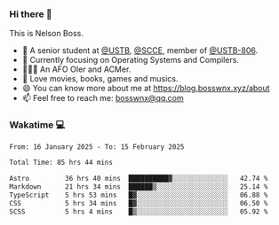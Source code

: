 ### Hi there 👋

<!--
**bosswnx/bosswnx** is a ✨ _special_ ✨ repository because its `README.md` (this file) appears on your GitHub profile.

Here are some ideas to get you started:

- 🔭 I’m currently working on ...
- 🌱 I’m currently learning ...
- 👯 I’m looking to collaborate on ...
- 🤔 I’m looking for help with ...
- 💬 Ask me about ...
- 📫 How to reach me: ...
- 😄 Pronouns: ...
- ⚡ Fun fact: ...
-->

This is Nelson Boss.

- 🏫 A senior student at [@USTB](https://www.ustb.edu.cn/), [@SCCE](https://scce.ustb.edu.cn/), member of [@USTB-806](https://ustb-806.github.io/).
- 🌱 Currently focusing on Operating Systems and Compilers.
- 🧑🏻‍💻 An AFO OIer and ACMer.
- 🥰 Love movies, books, games and musics.
- 😄 You can know more about me at https://blog.bosswnx.xyz/about
- 📫 Feel free to reach me: bosswnx@qq.com

### Wakatime 💻

<!--START_SECTION:waka-->

```txt
From: 16 January 2025 - To: 15 February 2025

Total Time: 85 hrs 44 mins

Astro         36 hrs 40 mins  ██████████▓░░░░░░░░░░░░░░   42.74 %
Markdown      21 hrs 34 mins  ██████▒░░░░░░░░░░░░░░░░░░   25.14 %
TypeScript    5 hrs 53 mins   █▓░░░░░░░░░░░░░░░░░░░░░░░   06.88 %
CSS           5 hrs 34 mins   █▓░░░░░░░░░░░░░░░░░░░░░░░   06.50 %
SCSS          5 hrs 4 mins    █▒░░░░░░░░░░░░░░░░░░░░░░░   05.92 %
```

<!--END_SECTION:waka-->
